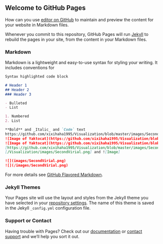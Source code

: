 ## Welcome to GitHub Pages

How can you use [editor on GitHub](https://github.com/xixihaha1995/Visualization/edit/master/README.md) to maintain and preview the content for your website in Markdown files.

Whenever you commit to this repository, GitHub Pages will run [Jekyll](https://jekyllrb.com/) to rebuild the pages in your site, from the content in your Markdown files.

### Markdown

Markdown is a lightweight and easy-to-use syntax for styling your writing. It includes conventions for

```markdown
Syntax highlighted code block

# Header 1
## Header 2
### Header 3

- Bulleted
- List

1. Numbered
2. List

**Bold** and _Italic_ and `Code` text
https://github.com/xixihaha1995/Visualization/blob/master/images/SecondVirial.png?raw=true
![Image of Yaktocat](https://github.com/xixihaha1995/Visualization/blob/master/images/SecondVirial.png)
![Image of Yaktocat](https://github.com/xixihaha1995/Visualization/blob/master/images/SecondVirial.png?raw=true)
[https://github.com/xixihaha1995/Visualization/blob/master/images/SecondVirial.png?raw=true](https://github.com/xixihaha1995/Visualization/blob/master/images/SecondVirial.png?raw=true) and ![Image](src)
[/Visualization/images/SecondVirial.png] and ![Image]

![](images/SecondVirial.png)
![](/images/SecondVirial.png)
```

For more details see [GitHub Flavored Markdown](https://guides.github.com/features/mastering-markdown/).

### Jekyll Themes

Your Pages site will use the layout and styles from the Jekyll theme you have selected in your [repository settings](https://github.com/xixihaha1995/Visualization/settings). The name of this theme is saved in the Jekyll `_config.yml` configuration file.

### Support or Contact

Having trouble with Pages? Check out our [documentation](https://help.github.com/categories/github-pages-basics/) or [contact support](https://github.com/contact) and we’ll help you sort it out.
